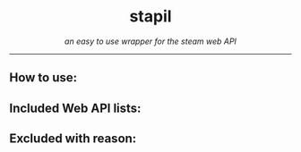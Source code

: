 <h1 align="center"> stapil </h1>
<p align="center"><i>an easy to use wrapper for the steam web API</i></p>
<hr>

## How to use:

## Included Web API lists:

## Excluded with reason:
